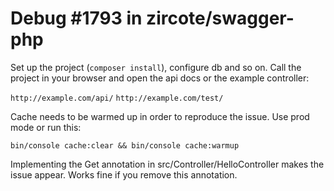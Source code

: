 # Debug #1793 in zircote/swagger-php 

Set up the project (`composer install`), configure db and so on. Call the project in your browser and open the api docs or the example controller:

`http://example.com/api/`
`http://example.com/test/`

Cache needs to be warmed up in order to reproduce the issue. Use prod mode or run this:

`bin/console cache:clear && bin/console cache:warmup`

Implementing the Get annotation in src/Controller/HelloController makes the issue appear. Works fine if you remove this annotation.